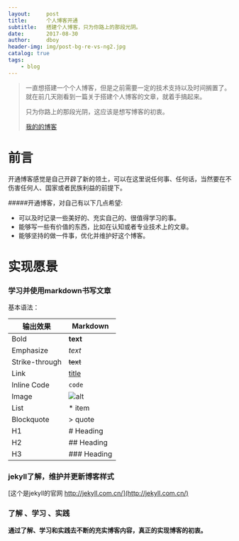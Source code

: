 ```yaml
---
layout:     post
title:      个人博客开通
subtitle:   搭建个人博客，只为你路上的那段光阴。
date:       2017-08-30
author:     dboy
header-img: img/post-bg-re-vs-ng2.jpg
catalog: true
tags:
    - blog
---
```


> 一直想搭建一个个人博客，但是之前需要一定的技术支持以及时间搁置了。就在前几天刚看到一篇关于搭建个人博客的文章，就着手搞起来。
>
> 只为你路上的那段光阴，这应该是想写博客的初衷。
> 
> [我的的博客](http://dboy.top)

# 前言
开通博客感觉是自己开辟了新的领土，可以在这里说任何事、任何话，当然要在不伤害任何人、国家或者民族利益的前提下。

#####开通博客，对自己有以下几点希望:
+ 可以及时记录一些美好的、充实自己的、很值得学习的事。
+ 能够写一些有价值的东西，比如在认知或者专业技术上的文章。
+ 能够坚持的做一件事，优化并维护好这个博客。


# 实现愿景

### 学习并使用markdown书写文章

基本语法：

 | 输出效果       | Markdown        |
 | ----------     | --------------- |
 | Bold	          | **text**       |
 | Emphasize      | *text*          |	
 | Strike-through | ~~text~~        |	
 | Link	          | [title](http://)|
 | Inline Code	  | `code`	        |
 | Image	      | ![alt](http://) |
 | List	          | * item	        |
 | Blockquote	  | > quote	        |
 | H1	          | # Heading	　  |
 | H2	          | ## Heading	    |
 | H3	          | ### Heading	    |

### jekyll了解，维护并更新博客样式
[这个是jekyll的官网 http://jekyll.com.cn/](http://jekyll.com.cn/)

### 了解 、学习 、实践

**通过了解、学习和实践去不断的充实博客内容，真正的实现博客的初衷。**

